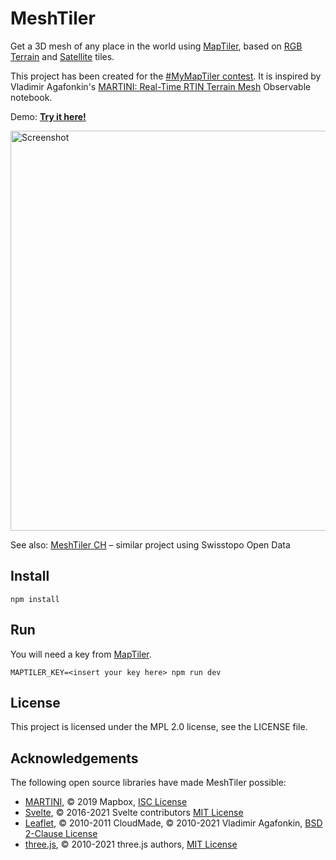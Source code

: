 # MeshTiler

Get a 3D mesh of any place in the world using [MapTiler](https://www.maptiler.com), based on
[RGB Terrain](https://cloud.maptiler.com/tiles/terrain-rgb/) and
[Satellite](https://cloud.maptiler.com/tiles/satellite/) tiles.

This project has been created for the
[#MyMapTiler contest](https://twitter.com/MapTiler/status/1166349855654105090).
It is inspired by Vladimir Agafonkin's
[MARTINI: Real-Time RTIN Terrain Mesh](https://observablehq.com/@mourner/martin-real-time-rtin-terrain-mesh) Observable notebook.

Demo: **[Try it here!](https://mesh-tiler.karavia.ch)**

[<img src="screenshot.png" alt="Screenshot" width="640">](https://mesh-tiler.karavia.ch)

See also: [MeshTiler CH](https://github.com/rkaravia/mesh-tiler-ch) – similar project using Swisstopo Open Data

## Install

```
npm install
```

## Run

You will need a key from [MapTiler](https://cloud.maptiler.com/account/keys).

```
MAPTILER_KEY=<insert your key here> npm run dev
```

## License

This project is licensed under the MPL 2.0 license, see the LICENSE file.

## Acknowledgements

The following open source libraries have made MeshTiler possible:

- [MARTINI](https://github.com/mapbox/martini), © 2019 Mapbox,
  [ISC License](https://github.com/mapbox/martini/blob/master/LICENSE)
- [Svelte](https://svelte.dev), © 2016-2021 Svelte contributors
  [MIT License](https://github.com/sveltejs/svelte/blob/master/LICENSE)
- [Leaflet](https://leafletjs.com), © 2010-2011 CloudMade, © 2010-2021 Vladimir Agafonkin,
  [BSD 2-Clause License](https://github.com/Leaflet/Leaflet/blob/master/LICENSE)
- [three.js](https://threejs.org), © 2010-2021 three.js authors,
  [MIT License](https://github.com/mrdoob/three.js/blob/master/LICENSE)
